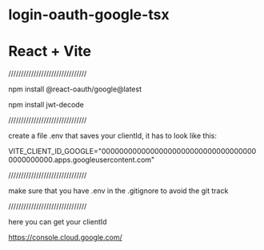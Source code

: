 # login-oauth-google-tsx
# React + Vite
///////////////////////////////

npm install @react-oauth/google@latest

npm install jwt-decode

///////////////////////////////

create a file .env that saves your clientId, it has to look like this:

VITE_CLIENT_ID_GOOGLE="000000000000000000000000000000000000000000000.apps.googleusercontent.com"

///////////////////////////////

make sure that you have .env in the .gitignore to avoid the git track

///////////////////////////////

here you can get your clientId

https://console.cloud.google.com/
